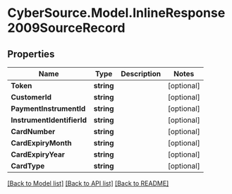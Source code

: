 # CyberSource.Model.InlineResponse2009SourceRecord
## Properties

Name | Type | Description | Notes
------------ | ------------- | ------------- | -------------
**Token** | **string** |  | [optional] 
**CustomerId** | **string** |  | [optional] 
**PaymentInstrumentId** | **string** |  | [optional] 
**InstrumentIdentifierId** | **string** |  | [optional] 
**CardNumber** | **string** |  | [optional] 
**CardExpiryMonth** | **string** |  | [optional] 
**CardExpiryYear** | **string** |  | [optional] 
**CardType** | **string** |  | [optional] 

[[Back to Model list]](../README.md#documentation-for-models) [[Back to API list]](../README.md#documentation-for-api-endpoints) [[Back to README]](../README.md)

